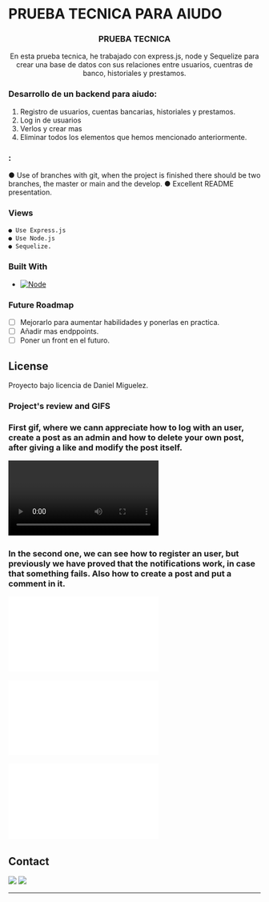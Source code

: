 # PRUEBA TECNICA PARA AIUDO

<h3 align="center">PRUEBA TECNICA</h3>

<p align="center">En esta prueba tecnica, he trabajado con express.js, node y Sequelize para crear una base de datos con sus relaciones entre usuarios, cuentras de banco, historiales y prestamos.</p>

### Desarrollo de un backend para aiudo:

<objectives>
  <ol>
    <li>Registro de usuarios, cuentas bancarias, historiales y prestamos.</li>
    <li>Log in de usuarios</a></li>
    <li>Verlos y crear mas</li>
    <li>Eliminar todos los elementos que hemos mencionado anteriormente.</a></li>
  </ol>
</objectives>

### :

● Use of branches with git, when the project is finished there should be two branches, the master or main and the develop.
● Excellent README presentation.

### Views


    ● Use Express.js
    ● Use Node.js
    ● Sequelize.
</views>

### Built With

- [![Node][node.js]][node.js-url]

### Future Roadmap

- [ ] Mejorarlo para aumentar habilidades y ponerlas en practica.
- [ ] Añadir mas endppoints.
- [ ] Poner un front en el futuro.

## License

Proyecto bajo licencia de Daniel Miguelez.

### Project's review and GIFS

### First gif, where we cann appreciate how to log with an user, create a post as an admin and how to delete your own post, after giving a like and modify the post itself.

![foto](assets/POSTMAN.mp4)


### In the second one, we can see how to register an user, but previously we have proved that the notifications work, in case that something fails. Also how to create a post and put a comment in it.

![foto](assets/POSTMAN.pdf)

![foto](assets/relaciones.pdf)

![foto](assets/WORKBENCH.pdf)


## Contact

<p align="center">

<a href = "mailto:danielmiguelez1993@gmail.com"><img src="https://img.shields.io/badge/-Gmail-%23333?style=for-the-badge&logo=gmail&logoColor=white" target="_blank"></a>
<a href="https://github.com/DanielMiguelez" target="_blank"><img src="https://img.shields.io/badge/-LinkedIn-%230077B5?style=for-the-badge&logo=linkedin&logoColor=white" target="_blank"></a> 
</p>

---

<!-- MARKDOWN LINKS & IMAGES -->
<!-- https://www.markdownguide.org/basic-syntax/#reference-style-links -->

[linkedin-shield]: https://img.shields.io/badge/-LinkedIn-black.svg?style=for-the-badge&logo=linkedin&colorB=555
[linkedin-url]: https://linkedin.com/in/sergiocano-dev
[product-screenshot]: images/screenshot.png
[Next.js]: https://img.shields.io/badge/next.js-000000?style=for-the-badge&logo=nextdotjs&logoColor=white
[Next-url]: https://nextjs.org/
[React.js]: https://img.shields.io/badge/React-20232A?style=for-the-badge&logo=react&logoColor=61DAFB
[React-url]: https://reactjs.org/
[Vue.js]: https://img.shields.io/badge/Vue.js-35495E?style=for-the-badge&logo=vuedotjs&logoColor=4FC08D
[Vue-url]: https://vuejs.org/
[Angular.io]: https://img.shields.io/badge/Angular-DD0031?style=for-the-badge&logo=angular&logoColor=white
[Angular-url]: https://angular.io/
[JWT]: https://img.shields.io/badge/JWT-black?style=for-the-badge&logo=JSON%20web%20tokens
[JWT-url]: https://jwt.io/
[Vercel]: https://img.shields.io/badge/vercel-%23000000.svg?style=for-the-badge&logo=vercel&logoColor=white
[Vercel-url]: https://vercel.com/
[MongoDB]: https://img.shields.io/badge/MongoDB-%234ea94b.svg?style=for-the-badge&logo=mongodb&logoColor=white
[MongoDB-url]: https://www.mongodb.com/es
[Express.js]: https://img.shields.io/badge/express.js-%23404d59.svg?style=for-the-badge&logo=express&logoColor=%2361DAFB
[Express.js-url]: https://expressjs.com/
[Node.JS]: https://img.shields.io/badge/node.js-6DA55F?style=for-the-badge&logo=node.js&logoColor=white
[Node.JS-url]: https://nodejs.org/en/
[SASS]: https://img.shields.io/badge/SASS-pink?style=for-the-badge&logo=SASS&logoColor=white
[SASS-url]: https://sass-lang.com/
[React]: https://img.shields.io/badge/React-219ebc?style=for-the-badge&logo=React&typoColor=fedcba&logoColor=white
[React-url]: https://es.reactjs.org/
[Postman]: https://img.shields.io/badge/Postman-FF6C37?style=for-the-badge&logo=postman&logoColor=white
[Postman-url]: https://www.postman.com/